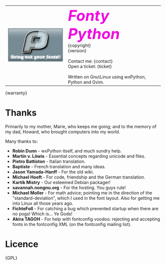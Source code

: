 <a name="top"></a>
<table>
<tr>
<td><img src="fontypythonmodules/things/splash.png"></td>
<td valign=top><font size=40 color="{fontyblue}"><i><b>Fonty Python</b></i></font><br>
{copyright}<br>
{version}<br><br>
Contact me: {contact}<br>
Open a ticket: {ticket}<br><br>
Written on Gnu\Linux using wxPython, Python and Gvim.
</td>
</tr>
</table>
{warranty}

Thanks
======
Primarily to my mother, Marie, who keeps me going; and to the memory of my dad, Howard, who brought computers into my world.

Many thanks to:

* **Robin Dunn** - wxPython itself, and much sundry help.
* **Martin v. Löwis** - Essential concepts regarding unicode and files.
* **Pietro Battiston** - Italian translation.
* **Baptiste** - French translation and many ideas.
* **Jason Yamada-Hanff** - For the old wiki.
* **Michael Hoeft** - For code, friendship and the German translation.
* **Kartik Mistry** - Our esteemed Debian packager!
* **savannah.nongnu.org** - For the hosting. You guys rule!
* **Michael Moller** - For math advice; pointing me in the direction of the "standard-deviation",
  which I used in the font layout. Also for getting me into Linux all those years ago.
* **FichteFoll** - For catching a bug which prevented startup when there are no pogs! Which is... Ye Gods!
* **Akira TAGOH** - For help with fontconfig voodoo: rejecting and accepting fonts in the 
  fontconfig XML (on the fontconfig mailing list).

Licence
=======
{GPL}
